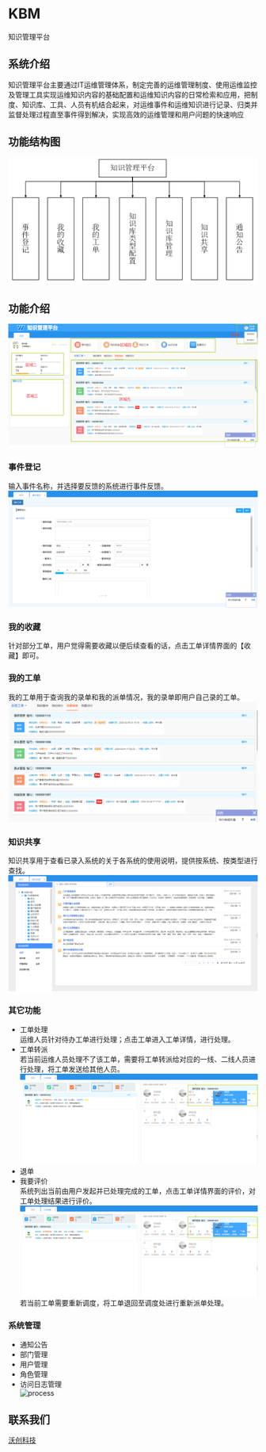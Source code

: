 # KBM
知识管理平台
## 系统介绍
知识管理平台主要通过IT运维管理体系，制定完善的运维管理制度、使用运维监控及管理工具实现运维知识内容的基础配置和运维知识内容的日常检索和应用，把制度、知识库、工具、人员有机结合起来，对运维事件和运维知识进行记录、归类并监督处理过程直至事件得到解决，实现高效的运维管理和用户问题的快速响应
## 功能结构图
![process](https://raw.githubusercontent.com/volchamp/KBM/master/screenshot/jiagou.png)
## 功能介绍
![process](https://raw.githubusercontent.com/volchamp/KBM/master/screenshot/home.png)
### 事件登记
输入事件名称，并选择要反馈的系统进行事件反馈。<br>
	![process](https://raw.githubusercontent.com/volchamp/KBM/master/screenshot/checkIn.png)
### 我的收藏
针对部分工单，用户觉得需要收藏以便后续查看的话，点击工单详情界面的【收藏】即可。
### 我的工单
我的工单用于查询我的录单和我的派单情况，我的录单即用户自己录的工单。<br>
   ![process](https://raw.githubusercontent.com/volchamp/KBM/master/screenshot/order.png)
### 知识共享
知识共享用于查看已录入系统的关于各系统的使用说明，提供按系统、按类型进行查找。<br>
   ![process](https://raw.githubusercontent.com/volchamp/KBM/master/screenshot/find.png)
### 其它功能
* 工单处理<br>
	运维人员针对待办工单进行处理；点击工单进入工单详情，进行处理。
* 工单转派<br>
若当前运维人员处理不了该工单，需要将工单转派给对应的一线、二线人员进行处理，将工单发送给其他人员。<br>
![process](https://raw.githubusercontent.com/volchamp/KBM/master/screenshot/dispatch.png)
* 退单<br>
* 我要评价<br>
系统列出当前由用户发起并已处理完成的工单，点击工单详情界面的评价，对工单处理结果进行评价。<br>
![process](https://raw.githubusercontent.com/volchamp/KBM/master/screenshot/dispatch.png)
若当前工单需要重新调度，将工单退回至调度处进行重新派单处理。
### 系统管理
* 通知公告<br>
* 部门管理<br>
* 用户管理<br>
* 角色管理<br>
* 访问日志管理<br>
![process](https://raw.githubusercontent.com/volchamp/KBM/master/screenshot/log.png)

## 联系我们
[沃创科技](http://www.volchamp.com.cn/)
